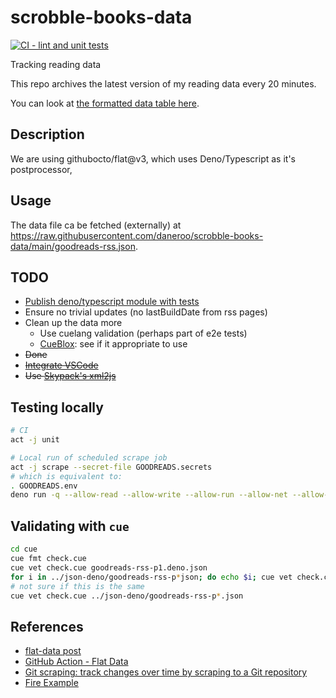 # scrobble-books-data

[![CI - lint and unit tests](https://github.com/daneroo/scrobble-books-data/actions/workflows/unit.yml/badge.svg?branch=main)](https://github.com/daneroo/scrobble-books-data/actions/workflows/unit.yml)

Tracking reading data

This repo archives the latest version of my reading data every 20 minutes.

You can look at
[the formatted data table here](https://flatgithub.com/daneroo/scrobble-books-data).

## Description

We are using githubocto/flat@v3, which uses Deno/Typescript as it's
postprocessor,

## Usage

The data file ca be fetched (externally) at
<https://raw.githubusercontent.com/daneroo/scrobble-books-data/main/goodreads-rss.json>.

## TODO

- [Publish deno/typescript module with tests](https://www.brunnerliv.io/articles/create-your-first-module-with-deno)
- Ensure no trivial updates (no lastBuildDate from rss pages)
- Clean up the data more
  - Use cuelang validation (perhaps part of e2e tests)
  - [CueBlox](https://www.cueblox.com/): see if it appropriate to use
- ~~Done~~
- ~~[Integrate VSCode](https://deno.land/manual@v1.14.1/vscode_deno)~~
- ~~Use [Skypack's xml2js](https://www.skypack.dev/view/xml2js)~~

## Testing locally

```bash
# CI
act -j unit

# Local run of scheduled scrape job
act -j scrape --secret-file GOODREADS.secrets
# which is equivalent to:
. GOODREADS.env
deno run -q --allow-read --allow-write --allow-run --allow-net --allow-env --unstable src/postprocess.js goodreads-rss-ignore-me-p1.xml
```

## Validating with `cue`

```bash
cd cue
cue fmt check.cue
cue vet check.cue goodreads-rss-p1.deno.json
for i in ../json-deno/goodreads-rss-p*json; do echo $i; cue vet check.cue $i ; done
# not sure if this is the same
cue vet check.cue ../json-deno/goodreads-rss-p*.json
```

## References

- [flat-data post](https://next.github.com/projects/flat-data)
- [GitHub Action - Flat Data](https://github.com/marketplace/actions/flat-data)
- [Git scraping: track changes over time by scraping to a Git repository](https://simonwillison.net/2020/Oct/9/git-scraping/)
- [Fire Example](https://github.com/simonw/ca-fires-history)
